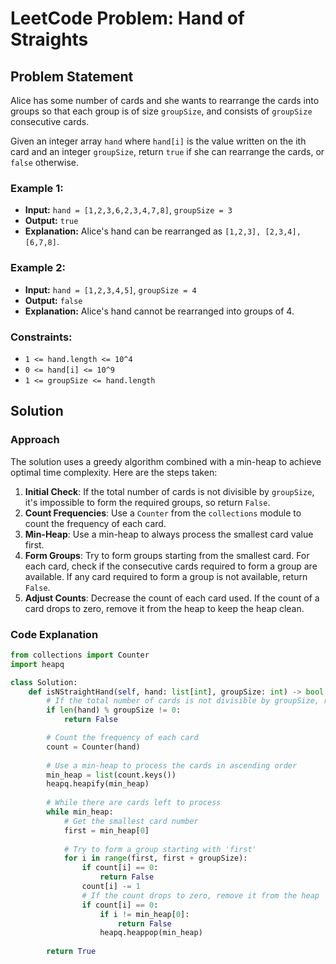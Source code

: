 # LeetCode Problem: Hand of Straights

## Problem Statement
Alice has some number of cards and she wants to rearrange the cards into groups so that each group is of size `groupSize`, and consists of `groupSize` consecutive cards.

Given an integer array `hand` where `hand[i]` is the value written on the ith card and an integer `groupSize`, return `true` if she can rearrange the cards, or `false` otherwise.

### Example 1:
- **Input:** `hand = [1,2,3,6,2,3,4,7,8]`, `groupSize = 3`
- **Output:** `true`
- **Explanation:** Alice's hand can be rearranged as `[1,2,3], [2,3,4], [6,7,8]`.

### Example 2:
- **Input:** `hand = [1,2,3,4,5]`, `groupSize = 4`
- **Output:** `false`
- **Explanation:** Alice's hand cannot be rearranged into groups of 4.

### Constraints:
- `1 <= hand.length <= 10^4`
- `0 <= hand[i] <= 10^9`
- `1 <= groupSize <= hand.length`

## Solution

### Approach
The solution uses a greedy algorithm combined with a min-heap to achieve optimal time complexity. Here are the steps taken:

1. **Initial Check**: If the total number of cards is not divisible by `groupSize`, it's impossible to form the required groups, so return `False`.
2. **Count Frequencies**: Use a `Counter` from the `collections` module to count the frequency of each card.
3. **Min-Heap**: Use a min-heap to always process the smallest card value first.
4. **Form Groups**: Try to form groups starting from the smallest card. For each card, check if the consecutive cards required to form a group are available. If any card required to form a group is not available, return `False`.
5. **Adjust Counts**: Decrease the count of each card used. If the count of a card drops to zero, remove it from the heap to keep the heap clean.

### Code Explanation

```python
from collections import Counter
import heapq

class Solution:
    def isNStraightHand(self, hand: list[int], groupSize: int) -> bool:
        # If the total number of cards is not divisible by groupSize, return False
        if len(hand) % groupSize != 0:
            return False

        # Count the frequency of each card
        count = Counter(hand)
        
        # Use a min-heap to process the cards in ascending order
        min_heap = list(count.keys())
        heapq.heapify(min_heap)
        
        # While there are cards left to process
        while min_heap:
            # Get the smallest card number
            first = min_heap[0]
            
            # Try to form a group starting with 'first'
            for i in range(first, first + groupSize):
                if count[i] == 0:
                    return False
                count[i] -= 1
                # If the count drops to zero, remove it from the heap
                if count[i] == 0:
                    if i != min_heap[0]:
                        return False
                    heapq.heappop(min_heap)
                    
        return True
